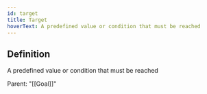 ```yaml
---
id: target
title: Target
hoverText: A predefined value or condition that must be reached
---
```

## Definition
A predefined value or condition that must be reached

Parent: "[[Goal]]"